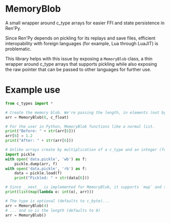 # MemoryBlob
A small wrapper around c_type arrays for easier FFI and state persistence in Ren'Py.

Since Ren'Py depends on pickling for its replays and save files, efficient interopability with foreign languages (for example, Lua through LuaJIT) is problematic.

This library helps with this issue by exposing a `MemoryBlob` class, a thin wrapper around c_type arrays that supports pickling while also exposing the raw pointer that can be passed to other languages for further use.
# Example use
```python
from c_types import *

# Create the memory blob. We're passing the length, in elements (not bytes) and the c_type to use.
arr = MemoryBlob(8, c_float)

# For the user in Python, MemoryBlob functions like a normal list.
print("Before: " + str(arr[6]))
arr[6] = 1.2
print("After: " + str(arr[6]))

# Unlike arrays create by multiplication of a c_type and an integer (for example, c_bool * 100), it supports pickling.
import pickle
with open('data.pickle', 'wb') as f:
	pickle.dump(arr, f)
with open('data.pickle', 'rb') as f:
	data = pickle.load(f)
	print("Pickled: " + str(data[6]))

# Since __next__ is implemented for MemoryBlob, it supports `map` and similar functions.
print(list(map(lambda o: int(o), arr)))

# The type is optional (defaults to c_byte)...
arr = MemoryBlob(4) 
# ... and so is the length (defaults to 0)
arr = MemoryBlob()
```
